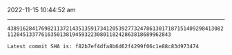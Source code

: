 2022-11-15 10:44:52 am

---

`438916284176982113721435135917341205392773247861301718715140929841308211284513377616350138194593223080118242863818689962843`

`Latest commit SHA is: f82b7ef4dfa8b6d62f4299f06c1e88c83d973474 `

